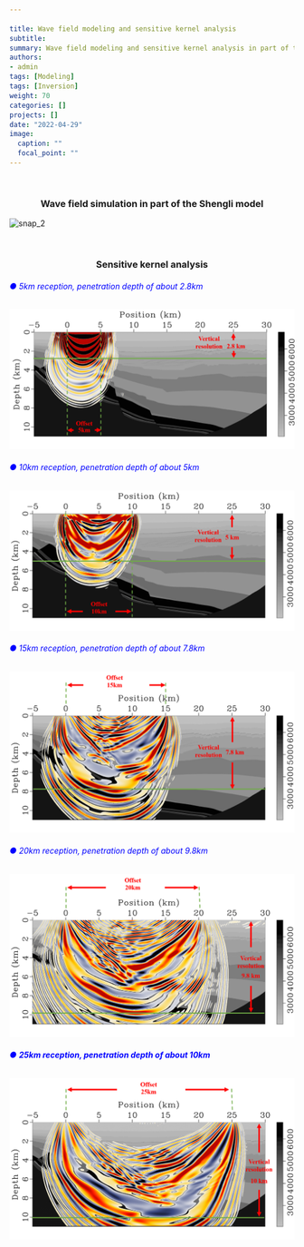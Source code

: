 ```yaml
---

title: Wave field modeling and sensitive kernel analysis
subtitle: 
summary: Wave field modeling and sensitive kernel analysis in part of the Shengli model
authors:
- admin
tags: [Modeling]
tags: [Inversion]
weight: 70
categories: []
projects: []
date: "2022-04-29"
image:
  caption: ""
  focal_point: ""
---
```


<br/>

### <center>Wave field simulation in part of the Shengli model<center>

![snap_2](index.assets/snap_2.gif)

<br/>

### <center>Sensitive kernel analysis<center>

###### <font color=blue> ● 5km reception, penetration depth of about 2.8km</font>

![图片1](index.assets/图片1.png)

###### <font color=blue> ● 10km reception, penetration depth of about 5km</font>

![图片2](index.assets/图片2.png)

###### <font color=blue> ● 15km reception, penetration depth of about 7.8km</font>

![图片3](index.assets/图片3.png)

###### <font color=blue>● 20km reception, penetration depth of about 9.8km</font>

![图片4](index.assets/图片4.png)

###### <font color=blue> ● **25km reception, penetration depth of about 10km**</font>

![图片5](index.assets/图片5.png)
